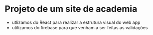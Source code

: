 ﻿# Projeto de um site de academia
 - utlizamos do React para realizar a estrutura visual do web app
 - utilizamos do firebase para que venham a ser feitas as validações
